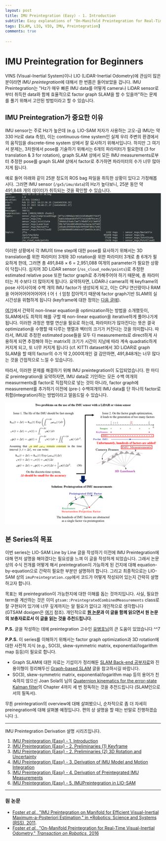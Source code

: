 ```yaml
---
layout: post
title: IMU Preintegration (Easy) - 1. Introduction
subtitle: Easy explanations of "On-Manifold Preintegration for Real-Time Visual-Inertial Odometry"
tags: [SLAM, LIO, VIO, IMU, Preintegration]
comments: true

---
```


# IMU Preintegration for Beginners


VINS (Visual-Inertial System)이나 LIO (LiDAR-Inertial Odometry)에 관심이 많은 분이라면 *IMU preintegration*에 대해서 한 번쯤은 들어보았을 겁니다. IMU Preintegration는 "Hz가 매우 빠른 IMU data를 어떻게 camera나 LiDAR sensor로부터 취득한 data와 함께 효율적으로 factor graph SLAM을 할 수 있을까"하는 문제를 풀기 위해서 고안된 방법이라고 할 수 있습니다. 

## IMU Preintegration가 중요한 이유

IMU sensor는 주로 Hz가 높은데 (e.g. LIO-SAM 저자가 사용하는 고오-급 IMU는 약 330 Hz로 data 측정), 이는 continuous-time system인 실제 우리 주변의 환경에서의 움직임을 discrete-time system 상에서 잘 묘사하기 위해서입니다. 하지만 그 여기서 문제는, 3차원에서 pose를 기술하기 위해서는 6개의 파라미터가 필요한데 (3 for translation & 3 for rotation), graph SLAM 상에서 모든 IMU measurements로부터 추정한 pose를 graph SLAM 상에서 factor로 추가하면 파라미터의 수가 너무 많아지게 됩니다.


예로 들어 아래와 같이 25분 정도의 ROS bag 파일을 취득한 상황이 있다고 가정해봅시다. 그러면 IMU sensor (`/gx5/imu/data`)의 Hz가 높다보니, 25분 동안 약 491,848 개의 데이터가 취득되는 것을 확인할 수 있습니다. 
![](/img/preintegration/imu_characteristics_cut2.png)

이러한 상황에서 각 IMU의 time step에 대한 pose를 묘사하기 위해서는 3D translation를 위한 파라미터 3개와 3D rotation을 위한 파라미터 3개로 총 6개가 필요하게 한데, 그러면 총 491,848 × 6 = 2,951,088 여개의 parameter가 필요한 상황이 닥칩니다. 심지어 3D LiDAR sensor (`/os_cloud_node/points`)로 추정한 estimated relative pose 또한 factor graph로 추가해주어야 하기 때문에, 총 파라미터는 저 수보다 더 많아지게 됩니다. 요약하자면, LiDAR나 camera의 매 keyframe의 pose 사이사이에 수백 개의 IMU factor가 생성되게 되고, 이는 CPU 연산량이나 RAM을 어어어어어어어어어ㅓ어ㅓㅓ엄청 잡아먹기 때문에 factor graph기반 SLAM의 실시간성을 위협하게 됩니다 (keyframe에 대한 정의는 [다음 글에](https://limhyungtae.github.io/2022-04-01-IMU-Preintegration-(Easy)-2.-Preliminaries-(1)-Keyframe/)).

[여기](https://limhyungtae.github.io/2022-03-27-LeGO-LOAM-Line-by-Line-3.-FeatureAssociation-(3)/)에서 간략히 non-linear equation을 optimization하는 방법을 소개했듯이, SLAM에서도 최적의 해를 구할 때 non-linear equation을 iterative하게 풀어나가게 됩니다. 이러한 과정은 행렬 연산을 필요로 하는데, 파라미터가 많아진다는 뜻은 결국 optimization을 수행할 때 다루는 행렬과 벡터의 크기가 커진다는 것을 의미합니다. 따라서, IMU로 추정한 estimated pose들을 모두 다 measurements로 direct하게 사용하게 되면 추정해야 하는 matrix의 크기가 시간이 지남에 따라 계속 quadratic하게 커지게 되고, 또 너무 커지게 됩니다 (cf. KITTI dataset에서 3D LiDAR로 graph SLAM을 할 때의 factor의 수가 약 2,000여개인 걸 감안하면, 491,848개는 너무 많다는 것을 간접적으로 느낄 수 있습니다).

따라서, 이러한 문제를 해결하기 위해 IMU preintegration이 도입되었습니다. 한 마디로 preintegration을 요약하자면, IMU data로 기인하는 모든 수백 여개의 measurments를 factor로 직접적으로 넣는 것이 아니라, factor graph에 measurement를 추가하기 이전에 (pre-) 수백여개의 IMU data를 단 하나의 factor로 취합(integration)하는 방법이라고 말씀드릴 수 있습니다.

![](/img/preintegration/overview.png)


## 본 Series의 목표

이번 series는 LIO-SAM Line by Line 글을 작성하기 이전에 IMU Preintegration에 대해 먼저 설명을 해야겠다는 필요성을 느껴 이 글을 작성하게 되었습니다. 그래서 논문 상의 수식 전개를 어떻게 해서 preintegration이 가능하게 된 건지에 대해 equation-by-equation으로 간략히 필요한 부분만 설명하려 합니다. 그리고 최종적으로는 LIO-SAM 상의 `imuPreintegration.cpp`에서 코드가 어떻게 작성되어 있는지 간략히 설명하고자 합니다.

목표는 왜 preintegration이 가능한지에 대한 이해를 돕는 것까지입니다. 사실, 필요한 term을 계산하는 것은 이미 `gtsam::PreintegratedCombinedMeasurements` class로 잘 구현되어 있기에 너무 깊게까지는 알 필요가 없다고 개인적으로 생각합니다 (GTSAM doxigen은 [여기](https://gtsam.org/doxygen/4.0.0/a03435.html) 참조). 개인적으로 **[원 논문](https://rpg.ifi.uzh.ch/docs/TRO16_forster.pdf)과 이 글을 함께 읽으면서 원 논문의 보충자료로서 이 글을 읽는 것을 추천드립니다**.

**P.S.** 글을 작성하는 데에 preintegration 고수인 [유병호님](https://urobot.kaist.ac.kr/url_teams/byeonghoyu/)의 큰 도움이 있었습니다 ^^7

**P.P.S.** 이 series를 이해하기 위해서는 factor graph optimization과 3D rotation에 대한 사전적 지식 (e.g., SO(3), skew-symmetric matrix, exponential/logarithm map 등등)이 필요로 합니다. 
* Graph SLAM에 대한 자료는 기섭이가 정리해둔 [SLAM Back-end 공부자료](https://gisbi-kim.github.io/blog/2021/10/03/slam-textbooks.html?fbclid=IwAR0NRvyHQhy6HaIIGMPudq4Mq34b1tQ_l5k3fEijHdk6KECTFsSHDBGhD8E)와 진용이형이 정리해두신 [Graph-based SLAM](http://jinyongjeong.github.io/2017/02/26/lec13_Least_square_SLAM/#:~:text=Graph%2Dbased%20SLAM%EC%9D%80%20%EB%A1%9C%EB%B4%87,%EC%A0%95%EB%B3%B4%EC%9D%B4%EB%A9%B0%20constraint%EB%9D%BC%EA%B3%A0%20%ED%95%9C%EB%8B%A4.) 글을 참고하시길 바랍니다.
* SO(3), skew-symmetric matrix, exponential/logarithm map 등의 용어가 친숙하지 않으신 Joan Sola의 님의 [Quaternion kinematics for the error-state Kalman filter](https://arxiv.org/abs/1711.02508)의 Chapter 4까지 세 번 정독하는 것을 추천드립니다 (SLAM인으로서의 필독서).


무튼 preintegration의 overview에 대해 살펴봤으니, 순차적으로 좀 더 자세히 preinegration에 대해 살펴볼 예정입니다. 편의 상 설명을 할 때는 반말로 진행하겠습니다 :).

---

IMU Preintegration Derivation 설명 시리즈입니다.

1. [IMU Preintegration (Easy) - 1. Introduction](https://limhyungtae.github.io/2022-04-01-IMU-Preintegration-(Easy)-1.-Introduction/)
2. [IMU Preintegration (Easy) - 2. Preliminaries (1) Keyframe](https://limhyungtae.github.io/2022-04-01-IMU-Preintegration-(Easy)-2.-Preliminaries-(1)-Keyframe/)
3. [IMU Preintegration (Easy) - 2. Preliminaries (2) 3D Rotation and Uncertainty](https://limhyungtae.github.io/2022-04-01-IMU-Preintegration-(Easy)-2.-Preliminaries-(2)-3D-Rotation-and-Uncertainty/)
4. [IMU Preintegration (Easy) - 3. Derivation of IMU Model and Motion Integration](https://limhyungtae.github.io/2022-04-01-IMU-Preintegration-(Easy)-3.-Derivation-of-IMU-Model-and-Motion-Integration/)
5. [IMU Preintegration (Easy) - 4. Derivation of Preintegrated IMU Measurements](https://limhyungtae.github.io/2022-04-01-IMU-Preintegration-(Easy)-4.-Derivation-of-Preintegrated-IMU-Measurements/)
6. [IMU Preintegration (Easy) - 5. IMUPreintegration in LIO-SAM](https://limhyungtae.github.io/2022-04-01-IMU-Preintegration-(Easy)-5.-IMUPreintegration-in-LIO-SAM/)
 

---


### 원 논문

* [Foster *et al.*, "IMU Preintegration on Manifold for Efficient
Visual-Inertial Maximum-a-Posteriori Estimation," in *Robotics: Science and Systems (RSS), 2011](http://www.roboticsproceedings.org/rss11/p06.pdf).
* [Foster *et al.*, "On-Manifold Preintegration for Real-Time
Visual-Inertial Odometry," *Transaction on Robotics*, 2016](https://rpg.ifi.uzh.ch/docs/TRO16_forster.pdf)